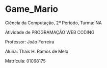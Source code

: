 # Game_Mario

Ciência da Computação, 2º Período, Turma: NA

Atividade de PROGRAMAÇÃO WEB CODING

Professor: João Ferreira

Aluna: Thais H. Ramos de Melo  

Matrícula: 01068175


